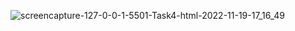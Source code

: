 ![screencapture-127-0-0-1-5501-Task4-html-2022-11-19-17_16_49](https://user-images.githubusercontent.com/118603838/202849916-5b225af1-838d-487f-aa7a-ce051a68a00b.png)
